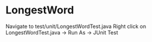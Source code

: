 # LongestWord

Navigate to test/unit/LongestWordTest.java
Right click on LongestWordTest.java -> Run As -> JUnit Test